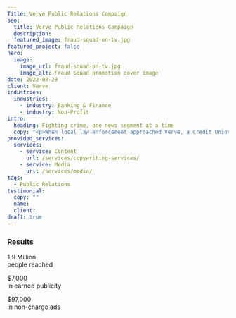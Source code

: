 ```yaml
---
Title: Verve Public Relations Campaign
seo:
  title: Verve Public Relations Campaign
  description:
  featured_image: fraud-squad-on-tv.jpg
featured_project: false
hero:
  image:
    image_url: fraud-squad-on-tv.jpg
    image_alt: Fraud Squad promotion cover image
date: 2022-08-29
client: Verve
industries:
  industries:
    - industry: Banking & Finance
    - industry: Non-Profit
intro:
  heading: Fighting crime, one news segment at a time
  copy: "<p>When local law enforcement approached Verve, a Credit Union to join their battle against online scammers, they were all in. But to make a real impact, Verve knew a community collaboration would be essential. As a result, the Fraud Squad was born and Insight Creative joined as public relations and media specialists. Leveraging local connections across Northeast Wisconsin, Insight Creative hoisted Verve’s Fraud Squad further into the spotlight with extensive TV, Radio, print and online coverage.</p>"
provided_services:
  services:
    - service: Content
      url: /services/copywriting-services/
    - service: Media
      url: /services/media/
tags:
  - Public Relations
testimonial:
  copy: ""
  name:
  client:
draft: true
---
```


<div class="wrapper flow">
  <h3>Results</h3>

  <div class="grid-3">
    <p><span class="h3 text-tertiary">1.9 Million</span><br>
    people reached</p>
    <p><span class="h3 text-tertiary">$7,000</span><br>
    in earned publicity</p>
    <p><span class="h3 text-tertiary">$97,000</span><br>
    in non-charge ads</p>
  </div>
</div>
